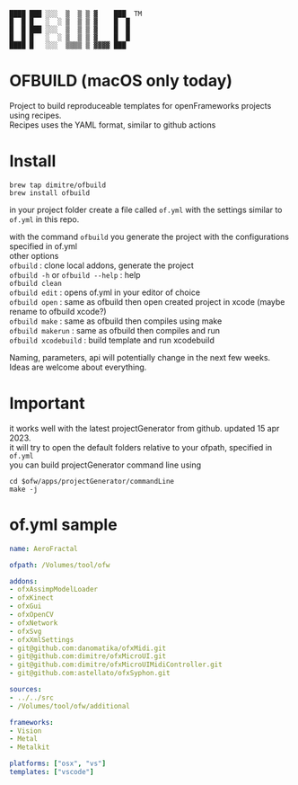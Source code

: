 ```
████ ███ ░░░  ▒  ▒ ▒ ▓    ███  TM
█  █ █   ░  ░ ▒  ▒ ▒ ▓    █  █  
█  █ ███ ░░░  ▒  ▒ ▒ ▓    █  █  
█  █ █   ░  ░ ▒  ▒ ▒ ▓    █  █  
████ █   ░░░  ▒▒▒▒ ▒ ▓▓▓▓ ███  
```  
# OFBUILD (macOS only today)
Project to build reproduceable templates for openFrameworks projects using recipes.  
Recipes uses the YAML format, similar to github actions  

# Install
```
brew tap dimitre/ofbuild
brew install ofbuild
```

in your project folder create a file called ```of.yml``` with the settings similar to ```of.yml``` in this repo.

with the command ```ofbuild``` you generate the project with the configurations specified in of.yml  
other options  
```ofbuild``` : clone local addons, generate the project  
```ofbuild -h``` or ```ofbuild --help``` : help  
```ofbuild clean```  
```ofbuild edit``` : opens of.yml in your editor of choice  
```ofbuild open``` : same as ofbuild then open created project in xcode (maybe rename to ofbuild xcode?)  
```ofbuild make``` : same as ofbuild then compiles using make  
```ofbuild makerun``` : same as ofbuild then compiles and run  
```ofbuild xcodebuild``` : build template and run xcodebuild  
  
Naming, parameters, api will potentially change in the next few weeks.  
Ideas are welcome about everything.  

# Important
it works well with the latest projectGenerator from github. updated 15 apr 2023.  
it will try to open the default folders relative to your ofpath, specified in ```of.yml```  
you can build projectGenerator command line using
```
cd $ofw/apps/projectGenerator/commandLine
make -j
```

# of.yml sample
```yaml
name: AeroFractal

ofpath: /Volumes/tool/ofw

addons:
- ofxAssimpModelLoader
- ofxKinect
- ofxGui
- ofxOpenCV
- ofxNetwork
- ofxSvg
- ofxXmlSettings
- git@github.com:danomatika/ofxMidi.git
- git@github.com:dimitre/ofxMicroUI.git
- git@github.com:dimitre/ofxMicroUIMidiController.git
- git@github.com:astellato/ofxSyphon.git

sources:
- ../../src
- /Volumes/tool/ofw/additional

frameworks:
- Vision
- Metal
- Metalkit

platforms: ["osx", "vs"]
templates: ["vscode"]
```
<!-- 
# random notes:
https://textpaint.net

```tsv
	foreground	background
black	30	40
red	31	41
green	32	42
yellow	33	43
blue	34	44
magenta	35	45
cyan	36	46
white	37	47
``` -->
